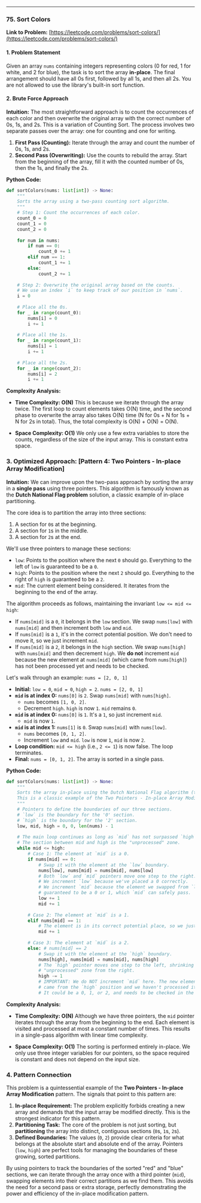 ---
### **75. Sort Colors**
**Link to Problem:** [https://leetcode.com/problems/sort-colors/](https://leetcode.com/problems/sort-colors/)

#### **1. Problem Statement**
Given an array `nums` containing integers representing colors (0 for red, 1 for white, and 2 for blue), the task is to sort the array **in-place**. The final arrangement should have all 0s first, followed by all 1s, and then all 2s. You are not allowed to use the library's built-in sort function.

#### **2. Brute Force Approach**
**Intuition:**
The most straightforward approach is to count the occurrences of each color and then overwrite the original array with the correct number of 0s, 1s, and 2s. This is a variation of Counting Sort. The process involves two separate passes over the array: one for counting and one for writing.

1.  **First Pass (Counting):** Iterate through the array and count the number of 0s, 1s, and 2s.
2.  **Second Pass (Overwriting):** Use the counts to rebuild the array. Start from the beginning of the array, fill it with the counted number of 0s, then the 1s, and finally the 2s.

**Python Code:**
```python
def sortColors(nums: list[int]) -> None:
    """
    Sorts the array using a two-pass counting sort algorithm.
    """
    # Step 1: Count the occurrences of each color.
    count_0 = 0
    count_1 = 0
    count_2 = 0
    
    for num in nums:
        if num == 0:
            count_0 += 1
        elif num == 1:
            count_1 += 1
        else:
            count_2 += 1
            
    # Step 2: Overwrite the original array based on the counts.
    # We use an index `i` to keep track of our position in `nums`.
    i = 0
    
    # Place all the 0s.
    for _ in range(count_0):
        nums[i] = 0
        i += 1
        
    # Place all the 1s.
    for _ in range(count_1):
        nums[i] = 1
        i += 1
        
    # Place all the 2s.
    for _ in range(count_2):
        nums[i] = 2
        i += 1

```
**Complexity Analysis:**

*   **Time Complexity: O(N)**
    This is because we iterate through the array twice. The first loop to count elements takes O(N) time, and the second phase to overwrite the array also takes O(N) time (N for 0s + N for 1s + N for 2s in total). Thus, the total complexity is O(N) + O(N) = O(N).

*   **Space Complexity: O(1)**
    We only use a few extra variables to store the counts, regardless of the size of the input array. This is constant extra space.

### **3. Optimized Approach: [Pattern 4: Two Pointers - In-place Array Modification]**
**Intuition:**
We can improve upon the two-pass approach by sorting the array in a **single pass** using three pointers. This algorithm is famously known as the **Dutch National Flag problem** solution, a classic example of in-place partitioning.

The core idea is to partition the array into three sections:
1.  A section for `0`s at the beginning.
2.  A section for `1`s in the middle.
3.  A section for `2`s at the end.

We'll use three pointers to manage these sections:
*   `low`: Points to the position where the next `0` should go. Everything to the left of `low` is guaranteed to be a `0`.
*   `high`: Points to the position where the next `2` should go. Everything to the right of `high` is guaranteed to be a `2`.
*   `mid`: The current element being considered. It iterates from the beginning to the end of the array.

The algorithm proceeds as follows, maintaining the invariant `low <= mid <= high`:
- If `nums[mid]` is a `0`, it belongs in the `low` section. We swap `nums[low]` with `nums[mid]` and then increment both `low` and `mid`.
- If `nums[mid]` is a `1`, it's in the correct potential position. We don't need to move it, so we just increment `mid`.
- If `nums[mid]` is a `2`, it belongs in the `high` section. We swap `nums[high]` with `nums[mid]` and then decrement `high`. We **do not** increment `mid` because the new element at `nums[mid]` (which came from `nums[high]`) has not been processed yet and needs to be checked.

Let's walk through an example: `nums = [2, 0, 1]`
- **Initial:** `low = 0`, `mid = 0`, `high = 2`. `nums = [2, 0, 1]`
- **`mid` is at index 0:** `nums[0]` is `2`. Swap `nums[mid]` with `nums[high]`.
  - `nums` becomes `[1, 0, 2]`.
  - Decrement `high`. `high` is now `1`. `mid` remains `0`.
- **`mid` is at index 0:** `nums[0]` is `1`. It's a `1`, so just increment `mid`.
  - `mid` is now `1`.
- **`mid` is at index 1:** `nums[1]` is `0`. Swap `nums[mid]` with `nums[low]`.
  - `nums` becomes `[0, 1, 2]`.
  - Increment `low` and `mid`. `low` is now `1`, `mid` is now `2`.
- **Loop condition:** `mid <= high` (i.e., `2 <= 1`) is now false. The loop terminates.
- **Final:** `nums = [0, 1, 2]`. The array is sorted in a single pass.

**Python Code:**
```python
def sortColors(nums: list[int]) -> None:
    """
    Sorts the array in-place using the Dutch National Flag algorithm (three pointers).
    This is a classic example of the Two Pointers - In-place Array Modification pattern.
    """
    # Pointers to define the boundaries of our three sections.
    # `low` is the boundary for the '0' section.
    # `high` is the boundary for the '2' section.
    low, mid, high = 0, 0, len(nums) - 1
    
    # The main loop continues as long as `mid` has not surpassed `high`.
    # The section between mid and high is the "unprocessed" zone.
    while mid <= high:
        # Case 1: The element at `mid` is a 0.
        if nums[mid] == 0:
            # Swap it with the element at the `low` boundary.
            nums[low], nums[mid] = nums[mid], nums[low]
            # Both `low` and `mid` pointers move one step to the right.
            # We increment `low` because we've placed a 0 correctly.
            # We increment `mid` because the element we swapped from `low` is
            # guaranteed to be a 0 or 1, which `mid` can safely pass.
            low += 1
            mid += 1
            
        # Case 2: The element at `mid` is a 1.
        elif nums[mid] == 1:
            # The element is in its correct potential place, so we just move on.
            mid += 1
            
        # Case 3: The element at `mid` is a 2.
        else: # nums[mid] == 2
            # Swap it with the element at the `high` boundary.
            nums[high], nums[mid] = nums[mid], nums[high]
            # The `high` pointer moves one step to the left, shrinking the
            # "unprocessed" zone from the right.
            high -= 1
            # IMPORTANT: We do NOT increment `mid` here. The new element at `mid`
            # came from the `high` position and we haven't processed it yet.
            # It could be a 0, 1, or 2, and needs to be checked in the next iteration.

```
**Complexity Analysis:**

*   **Time Complexity: O(N)**
    Although we have three pointers, the `mid` pointer iterates through the array from the beginning to the end. Each element is visited and processed at most a constant number of times. This results in a single-pass algorithm with linear time complexity.

*   **Space Complexity: O(1)**
    The sorting is performed entirely in-place. We only use three integer variables for our pointers, so the space required is constant and does not depend on the input size.

### **4. Pattern Connection**
This problem is a quintessential example of the **Two Pointers - In-place Array Modification** pattern. The signals that point to this pattern are:

1.  **In-place Requirement:** The problem explicitly forbids creating a new array and demands that the input array be modified directly. This is the strongest indicator for this pattern.
2.  **Partitioning Task:** The core of the problem is not just sorting, but **partitioning** the array into distinct, contiguous sections (`0`s, `1`s, `2`s).
3.  **Defined Boundaries:** The values (`0`, `2`) provide clear criteria for what belongs at the absolute start and absolute end of the array. Pointers (`low`, `high`) are perfect tools for managing the boundaries of these growing, sorted partitions.

By using pointers to track the boundaries of the sorted "red" and "blue" sections, we can iterate through the array once with a third pointer (`mid`), swapping elements into their correct partitions as we find them. This avoids the need for a second pass or extra storage, perfectly demonstrating the power and efficiency of the in-place modification pattern.